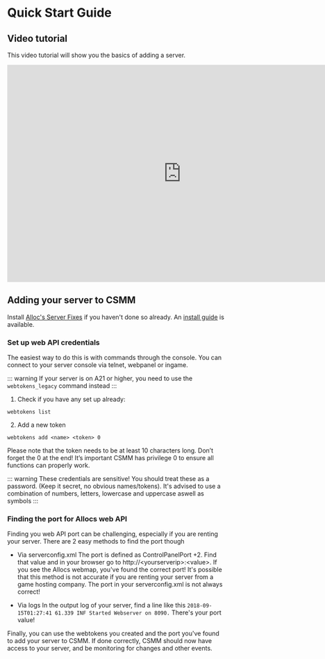 # Quick Start Guide

## Video tutorial

This video tutorial will show you the basics of adding a server.

<div align=center>
    <iframe width="800" height="500" src="https://www.youtube.com/embed/vOXqe7PYti4" frameborder="0" allow="autoplay; encrypted-media" allowfullscreen></iframe>
</div>

## Adding your server to CSMM

Install [Alloc's Server Fixes](https://7dtd.illy.bz/wiki/Server%20fixes) if you haven't done so already. An [install guide](/en/CSMM/allocs.html) is available.

### Set up web API credentials

The easiest way to do this is with commands through the console. You can connect to your server console via telnet, webpanel or ingame.

::: warning
If your server is on A21 or higher, you need to use the `webtokens_legacy` command instead
:::

1. Check if you have any set up already:

`webtokens list`

2. Add a new token

`webtokens add <name> <token> 0`

Please note that the token needs to be at least 10 characters long. Don’t forget the 0 at the end! It’s important CSMM has privilege 0 to ensure all functions can properly work.

::: warning These credentials are sensitive! You should treat these as a password. (Keep it secret, no obvious names/tokens). It's advised to use a combination of numbers, letters, lowercase and uppercase aswell as symbols
:::

### Finding the port for Allocs web API

Finding you web API port can be challenging, especially if you are renting your server. There are 2 easy methods to find the port though

- Via serverconfig.xml
  The port is defined as ControlPanelPort +2. Find that value and in your browser go to http://\<yourserverip\>:\<value\>. If you see the Allocs webmap, you've found the correct port! It's possible that this method is not accurate if you are renting your server from a game hosting company. The port in your serverconfig.xml is not always correct!

- Via logs
  In the output log of your server, find a line like this `2018-09-15T01:27:41 61.339 INF Started Webserver on 8090.` There's your port value!

Finally, you can use the webtokens you created and the port you've found to add your server to CSMM. If done correctly, CSMM should now have access to your server, and be monitoring for changes and other events.
